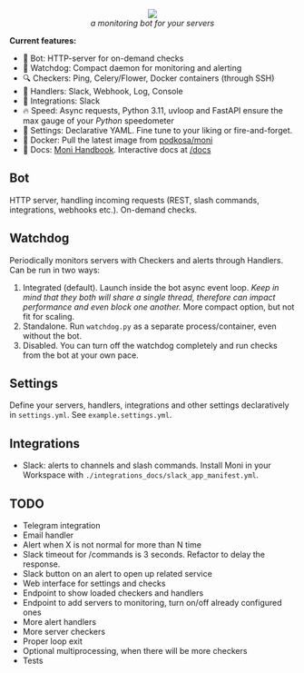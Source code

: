 <p align="center">
<a href="https://podkosa.github.io/moni/" title="Moni Docs"><img src="https://repository-images.githubusercontent.com/557768275/74d0d325-9309-4293-af48-3daf6f129a1c"></a>
<br>
<em>a monitoring bot for your servers</em>
</p>

**Current features:**

- :robot: Bot: HTTP-server for on-demand checks
- :dog: Watchdog: Compact daemon for monitoring and alerting
- :mag: Checkers: Ping, Celery/Flower, Docker containers (through SSH)
- :loudspeaker: Handlers: Slack, Webhook, Log, Console
- :speech_balloon: Integrations: Slack
- :fire: Speed: Async requests, Python 3.11, uvloop and FastAPI ensure the max gauge of your *Python* 
speedometer
- :hibiscus: Settings: Declarative YAML. Fine tune to your liking or fire-and-forget.
- :whale2: Docker: Pull the latest image from <a href="https://hub.docker.com/repository/docker/podkosa/moni" title="DockerHub">podkosa/moni</a>
- :notebook: Docs: <a href="https://podkosa.github.io/moni/" title="Moni Docs">Moni Handbook</a>. Interactive docs at <a href="http://localhost:6767/docs" title="OpenAPI">/docs</a>

## Bot

HTTP server, handling incoming requests (REST, slash commands, integrations, webhooks etc.). On-demand checks.

## Watchdog

Periodically monitors servers with Checkers and alerts through Handlers.
Can be run in two ways:

1. Integrated (default).
Launch inside the bot async event loop. *Keep in mind that they both will share a single thread, therefore can impact performance and even block one another.*
More compact option, but not fit for scaling.
2. Standalone.
Run `watchdog.py` as a separate process/container, even without the bot.
3. Disabled.
You can turn off the watchdog completely and run checks from the bot at your own pace.

## Settings

Define your servers, handlers, integrations and other settings declaratively in `settings.yml`. See `example.settings.yml`.<br>

## Integrations

- Slack: alerts to channels and slash commands. Install Moni in your Workspace with `./integrations_docs/slack_app_manifest.yml`.

## TODO

- Telegram integration
- Email handler
- Alert when X is not normal for more than N time
- Slack timeout for /commands is 3 seconds. Refactor to delay the response.
- Slack button on an alert to open up related service
- Web interface for settings and checks
- Endpoint to show loaded checkers and handlers
- Endpoint to add servers to monitoring, turn on/off already configured ones
- More alert handlers
- More server checkers
- Proper loop exit
- Optional multiprocessing, when there will be more checkers
- Tests
